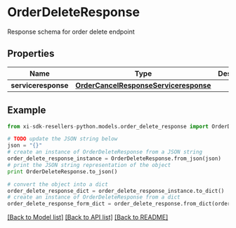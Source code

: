 # OrderDeleteResponse

Response schema for order delete endpoint

## Properties

Name | Type | Description | Notes
------------ | ------------- | ------------- | -------------
**serviceresponse** | [**OrderCancelResponseServiceresponse**](OrderCancelResponseServiceresponse.md) |  | [optional] 

## Example

```python
from xi-sdk-resellers-python.models.order_delete_response import OrderDeleteResponse

# TODO update the JSON string below
json = "{}"
# create an instance of OrderDeleteResponse from a JSON string
order_delete_response_instance = OrderDeleteResponse.from_json(json)
# print the JSON string representation of the object
print OrderDeleteResponse.to_json()

# convert the object into a dict
order_delete_response_dict = order_delete_response_instance.to_dict()
# create an instance of OrderDeleteResponse from a dict
order_delete_response_form_dict = order_delete_response.from_dict(order_delete_response_dict)
```
[[Back to Model list]](../README.md#documentation-for-models) [[Back to API list]](../README.md#documentation-for-api-endpoints) [[Back to README]](../README.md)


